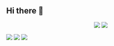 ## Hi there 👋
<p align="center">
  <a href="https://t.me/vovnet">
    <img src="https://img.shields.io/badge/Telegram-2CA5E0?style=for-the-badge&logo=telegram&logoColor=white" /></a>
  <a href="https://linkedin.com/in/vovnet">
    <img src="https://img.shields.io/badge/LinkedIn-0077B5?style=for-the-badge&logo=linkedin&logoColor=white" /></a>
</p>

<p>
  <img src="https://raw.githubusercontent.com/marwin1991/profile-technology-icons/refs/heads/main/icons/javascript.png" />
  <img src="https://raw.githubusercontent.com/marwin1991/profile-technology-icons/refs/heads/main/icons/typescript.png" />
  <img src="https://raw.githubusercontent.com/marwin1991/profile-technology-icons/refs/heads/main/icons/react.png" />
</p>



<!--
**vovnet/vovnet** is a ✨ _special_ ✨ repository because its `README.md` (this file) appears on your GitHub profile.

Here are some ideas to get you started:

- 🔭 I’m currently working on ...
- 🌱 I’m currently learning ...
- 👯 I’m looking to collaborate on ...
- 🤔 I’m looking for help with ...
- 💬 Ask me about ...
- 📫 How to reach me: ...
- 😄 Pronouns: ...
- ⚡ Fun fact: ...
-->
